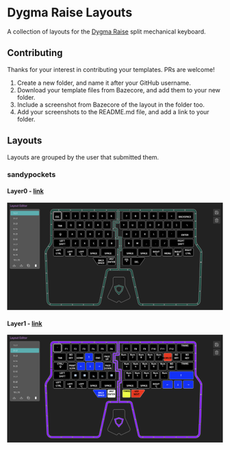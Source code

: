 # Dygma Raise Layouts

A collection of layouts for the [Dygma Raise](https://dygma.com/) split mechanical keyboard. 

## Contributing
Thanks for your interest in contributing your templates. PRs are welcome!

1. Create a new folder, and name it after your GitHub username.
2. Download your template files from Bazecore, and add them to your new folder. 
3. Include a screenshot from Bazecore of the layout in the folder too.
4. Add your screenshots to the README.md file, and add a link to your folder.

## Layouts
Layouts are grouped by the user that submitted them.

### sandypockets

#### Layer0 - [link](./sandypockets/layer0.json)
![Layer0](./sandypockets/layer0.png)

#### Layer1 - [link](./sandypockets/layer1.json)
![Layer1](./sandypockets/layer1.png)